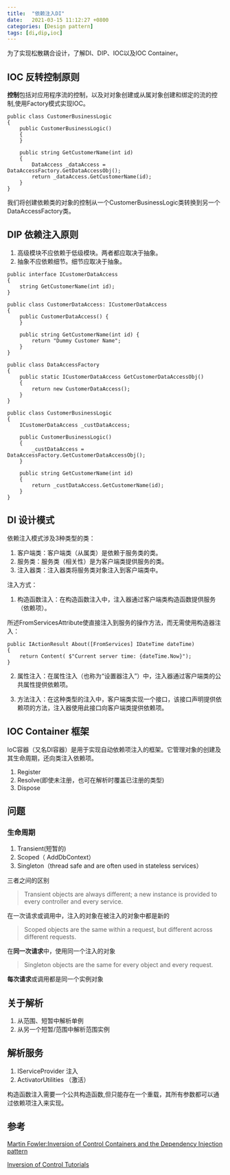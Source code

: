 ```yaml
---
title:  "依赖注入DI"
date:   2021-03-15 11:12:27 +0800
categories: [Design pattern]
tags: [di,dip,ioc]
---
```


为了实现松散耦合设计，了解DI、DIP、IOC以及IOC Container。
## IOC 反转控制原则
**控制**包括对应用程序流的控制，以及对对象创建或从属对象创建和绑定的流的控制,使用Factory模式实现IOC。
```CSharp
public class CustomerBusinessLogic
{
    public CustomerBusinessLogic()
    {
    }

    public string GetCustomerName(int id)
    {
        DataAccess _dataAccess =  DataAccessFactory.GetDataAccessObj();
        return _dataAccess.GetCustomerName(id);
    }
}
```
我们将创建依赖类的对象的控制从一个CustomerBusinessLogic类转换到另一个DataAccessFactory类。

## DIP 依赖注入原则
1. 高级模块不应依赖于低级模块。两者都应取决于抽象。
2. 抽象不应依赖细节。细节应取决于抽象。


```CSharp
public interface ICustomerDataAccess
{
    string GetCustomerName(int id);
}

public class CustomerDataAccess: ICustomerDataAccess
{
    public CustomerDataAccess() {
    }

    public string GetCustomerName(int id) {
        return "Dummy Customer Name";
    }
}

public class DataAccessFactory
{
    public static ICustomerDataAccess GetCustomerDataAccessObj()
    {
        return new CustomerDataAccess();
    }
}

public class CustomerBusinessLogic
{
    ICustomerDataAccess _custDataAccess;

    public CustomerBusinessLogic()
    {
        _custDataAccess = DataAccessFactory.GetCustomerDataAccessObj();
    }

    public string GetCustomerName(int id)
    {
        return _custDataAccess.GetCustomerName(id);
    }
}
```

## DI 设计模式
依赖注入模式涉及3种类型的类：
1. 客户端类：客户端类（从属类）是依赖于服务类的类。
2. 服务类：服务类（相关性）是为客户端类提供服务的类。
3. 注入器类：注入器类将服务类对象注入到客户端类中。

注入方式：
1. 构造函数注入：在构造函数注入中，注入器通过客户端类构造函数提供服务（依赖项）。

所述FromServicesAttribute使直接注入到服务的操作方法，而无需使用构造器注入：

```CSharp
public IActionResult About([FromServices] IDateTime dateTime)
{
    return Content( $"Current server time: {dateTime.Now}");
}
```

2. 属性注入：在属性注入（也称为“设置器注入”）中，注入器通过客户端类的公共属性提供依赖项。

3. 方法注入：在这种类型的注入中，客户端类实现一个接口，该接口声明提供依赖项的方法，注入器使用此接口向客户端类提供依赖项。


## IOC Container 框架
IoC容器（又名DI容器）是用于实现自动依赖项注入的框架。它管理对象的创建及其生命周期，还向类注入依赖项。
1. Register
2. Resolve(即使未注册，也可在解析时覆盖已注册的类型)
3. Dispose

## 问题
### 生命周期
1. Transient(短暂的)
2. Scoped（ AddDbContext）
3. Singleton（thread safe and are often used in stateless services）

三者之间的区别
> Transient objects are always different; a new instance is provided to every controller and every service.

在一次请求或调用中，注入的对象在被注入的对象中都是新的

> Scoped objects are the same within a request, but different across different requests.

在**同一次请求**中，使用同一个注入的对象

> Singleton objects are the same for every object and every request.

**每次请求**或调用都是同一个实例对象


## 关于解析
1. 从范围、短暂中解析单例
2. 从另一个短暂/范围中解析范围实例

## 解析服务
1. IServiceProvider 注入
2. ActivatorUtilities （激活）

构造函数注入需要一个公共构造函数,但只能存在一个重载，其所有参数都可以通过依赖项注入来实现。

## 参考
[Martin Fowler:Inversion of Control Containers and the Dependency Injection pattern](https://martinfowler.com/articles/injection.html)

[Inversion of Control Tutorials](https://www.tutorialsteacher.com/ioc/lifetime-manager-in-unity-container)
